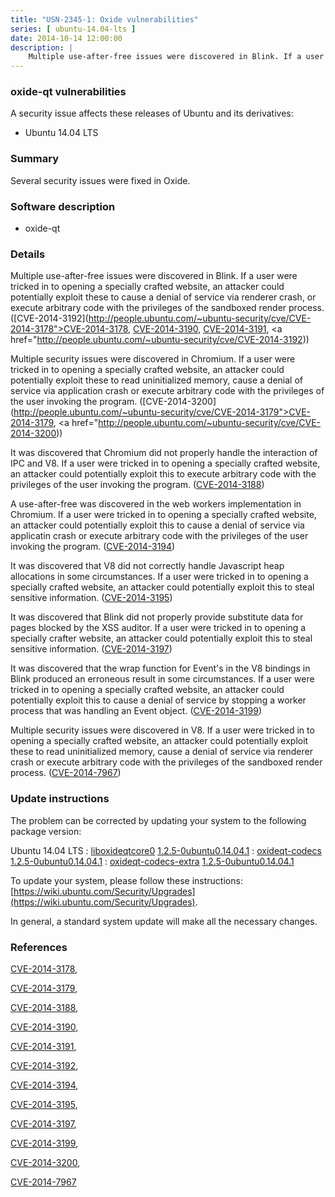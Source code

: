 ```yaml
---
title: "USN-2345-1: Oxide vulnerabilities"
series: [ ubuntu-14.04-lts ]
date: 2014-10-14 12:00:00
description: |
    Multiple use-after-free issues were discovered in Blink. If a user were tricked in to opening a specially crafted website, an attacker could potentially exploit these to cause a denial of service via renderer crash, or execute arbitrary code with the privileges of the sandboxed render process. ([CVE-2014-3192](http://people.ubuntu.com/~ubuntu-security/cve/CVE-2014-3178">CVE-2014-3178</a>, <a href="http://people.ubuntu.com/~ubuntu-security/cve/CVE-2014-3190">CVE-2014-3190</a>, <a href="http://people.ubuntu.com/~ubuntu-security/cve/CVE-2014-3191">CVE-2014-3191</a>, <a href="http://people.ubuntu.com/~ubuntu-security/cve/CVE-2014-3192))
--- 
```

 
### oxide-qt vulnerabilities

A security issue affects these releases of Ubuntu and its derivatives:

* Ubuntu 14.04 LTS

### Summary

Several security issues were fixed in Oxide. 

### Software description

* oxide-qt 

### Details

Multiple use-after-free issues were discovered in Blink. If a user were tricked in to opening a specially crafted website, an attacker could potentially exploit these to cause a denial of service via renderer crash, or execute arbitrary code with the privileges of the sandboxed render process. ([CVE-2014-3192](http://people.ubuntu.com/~ubuntu-security/cve/CVE-2014-3178">CVE-2014-3178</a>, <a href="http://people.ubuntu.com/~ubuntu-security/cve/CVE-2014-3190">CVE-2014-3190</a>, <a href="http://people.ubuntu.com/~ubuntu-security/cve/CVE-2014-3191">CVE-2014-3191</a>, <a href="http://people.ubuntu.com/~ubuntu-security/cve/CVE-2014-3192))

Multiple security issues were discovered in Chromium. If a user were tricked in to opening a specially crafted website, an attacker could potentially exploit these to read uninitialized memory, cause a denial of service via application crash or execute arbitrary code with the privileges of the user invoking the program. ([CVE-2014-3200](http://people.ubuntu.com/~ubuntu-security/cve/CVE-2014-3179">CVE-2014-3179</a>, <a href="http://people.ubuntu.com/~ubuntu-security/cve/CVE-2014-3200))

It was discovered that Chromium did not properly handle the interaction of IPC and V8. If a user were tricked in to opening a specially crafted website, an attacker could potentially exploit this to execute arbitrary code with the privileges of the user invoking the program. ([CVE-2014-3188](http://people.ubuntu.com/~ubuntu-security/cve/CVE-2014-3188))

A use-after-free was discovered in the web workers implementation in Chromium. If a user were tricked in to opening a specially crafted website, an attacker could potentially exploit this to cause a denial of service via applicatin crash or execute arbitrary code with the privileges of the user invoking the program. ([CVE-2014-3194](http://people.ubuntu.com/~ubuntu-security/cve/CVE-2014-3194))

It was discovered that V8 did not correctly handle Javascript heap allocations in some circumstances. If a user were tricked in to opening a specially crafted website, an attacker could potentially exploit this to steal sensitive information. ([CVE-2014-3195](http://people.ubuntu.com/~ubuntu-security/cve/CVE-2014-3195))

It was discovered that Blink did not properly provide substitute data for pages blocked by the XSS auditor. If a user were tricked in to opening a specially crafter website, an attacker could potentially exploit this to steal sensitive information. ([CVE-2014-3197](http://people.ubuntu.com/~ubuntu-security/cve/CVE-2014-3197))

It was discovered that the wrap function for Event&#39;s in the V8 bindings in Blink produced an erroneous result in some circumstances. If a user were tricked in to opening a specially crafted website, an attacker could potentially exploit this to cause a denial of service by stopping a worker process that was handling an Event object. ([CVE-2014-3199](http://people.ubuntu.com/~ubuntu-security/cve/CVE-2014-3199))

Multiple security issues were discovered in V8. If a user were tricked in to opening a specially crafted website, an attacker could potentially exploit these to read uninitialized memory, cause a denial of service via renderer crash or execute arbitrary code with the privileges of the sandboxed render process. ([CVE-2014-7967](http://people.ubuntu.com/~ubuntu-security/cve/CVE-2014-7967)) 

### Update instructions

The problem can be corrected by updating your system to the following package version:

Ubuntu 14.04 LTS
 : [liboxideqtcore0](https://launchpad.net/ubuntu/+source/oxide-qt) <span> [1.2.5-0ubuntu0.14.04.1](https://launchpad.net/ubuntu/+source/oxide-qt/1.2.5-0ubuntu0.14.04.1) </span> 
 : [oxideqt-codecs](https://launchpad.net/ubuntu/+source/oxide-qt) <span> [1.2.5-0ubuntu0.14.04.1](https://launchpad.net/ubuntu/+source/oxide-qt/1.2.5-0ubuntu0.14.04.1) </span> 
 : [oxideqt-codecs-extra](https://launchpad.net/ubuntu/+source/oxide-qt) <span> [1.2.5-0ubuntu0.14.04.1](https://launchpad.net/ubuntu/+source/oxide-qt/1.2.5-0ubuntu0.14.04.1) </span> 

To update your system, please follow these instructions: [https://wiki.ubuntu.com/Security/Upgrades](https://wiki.ubuntu.com/Security/Upgrades).

In general, a standard system update will make all the necessary changes. 

### References

 [CVE-2014-3178](http://people.ubuntu.com/~ubuntu-security/cve/CVE-2014-3178), 

 [CVE-2014-3179](http://people.ubuntu.com/~ubuntu-security/cve/CVE-2014-3179), 

 [CVE-2014-3188](http://people.ubuntu.com/~ubuntu-security/cve/CVE-2014-3188), 

 [CVE-2014-3190](http://people.ubuntu.com/~ubuntu-security/cve/CVE-2014-3190), 

 [CVE-2014-3191](http://people.ubuntu.com/~ubuntu-security/cve/CVE-2014-3191), 

 [CVE-2014-3192](http://people.ubuntu.com/~ubuntu-security/cve/CVE-2014-3192), 

 [CVE-2014-3194](http://people.ubuntu.com/~ubuntu-security/cve/CVE-2014-3194), 

 [CVE-2014-3195](http://people.ubuntu.com/~ubuntu-security/cve/CVE-2014-3195), 

 [CVE-2014-3197](http://people.ubuntu.com/~ubuntu-security/cve/CVE-2014-3197), 

 [CVE-2014-3199](http://people.ubuntu.com/~ubuntu-security/cve/CVE-2014-3199), 

 [CVE-2014-3200](http://people.ubuntu.com/~ubuntu-security/cve/CVE-2014-3200), 

 [CVE-2014-7967](http://people.ubuntu.com/~ubuntu-security/cve/CVE-2014-7967)
 
